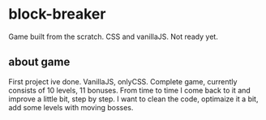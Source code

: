 # block-breaker
Game built from the scratch. CSS and vanillaJS. 
Not ready yet.

## about game
First project ive done. VanillaJS, onlyCSS. Complete game, currently consists of 10 levels, 11 bonuses. 
From time to time I come back to it and improve a little bit, step by step. I want to clean the code, optimaize it a bit, add some levels with moving bosses. </p>
            